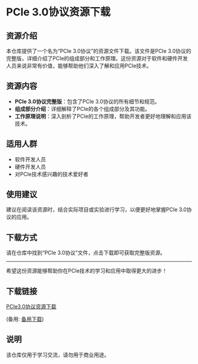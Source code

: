 # PCIe 3.0协议资源下载

## 资源介绍

本仓库提供了一个名为“PCIe 3.0协议”的资源文件下载。该文件是PCIe 3.0协议的完整版，详细介绍了PCIe的组成部分和工作原理。这份资源对于软件和硬件开发人员来说非常有价值，能够帮助他们深入了解和应用PCIe技术。

## 资源内容

- **PCIe 3.0协议完整版**：包含了PCIe 3.0协议的所有细节和规范。
- **组成部分介绍**：详细解释了PCIe的各个组成部分及其功能。
- **工作原理说明**：深入剖析了PCIe的工作原理，帮助开发者更好地理解和应用该技术。

## 适用人群

- 软件开发人员
- 硬件开发人员
- 对PCIe技术感兴趣的技术爱好者

## 使用建议

建议在阅读该资源时，结合实际项目或实验进行学习，以便更好地掌握PCIe 3.0协议的应用。

## 下载方式

请在仓库中找到“PCIe 3.0协议”文件，点击下载即可获取完整版资源。

---

希望这份资源能够帮助你在PCIe技术的学习和应用中取得更大的进步！

## 下载链接
[PCIe3.0协议资源下载](https://pan.quark.cn/s/0cf735ff9155) 

(备用: [备用下载](https://pan.baidu.com/s/1NOV1RfjOTmlfcIqFrlbHVw?pwd=182d))

## 说明

该仓库仅用于学习交流，请勿用于商业用途。
